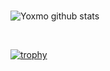 
<!-- <div align="center"> -->
<br>
<p></p>

![Yoxmo github stats](https://github-readme-stats.vercel.app/api?username=yoxmo&show_icons=true&theme=tokyonight)

<br>

[![trophy](https://github-profile-trophy.vercel.app/?username=yoxmo&theme=nord&margin-w=15&margin-h=15&column=3)]()

<!-- [![Top Langs](https://github-readme-stats.vercel.app/api/top-langs/?username=anuraghazra&layout=compact)](https://github.com/anuraghazra/github-readme-stats)
  
[<img src="https://www.pngall.com/wp-content/uploads/9/Start-Button-Vector-PNG-Images.png" width="250"/>](https://github.com/user/repository/subscription)

</div> -->

